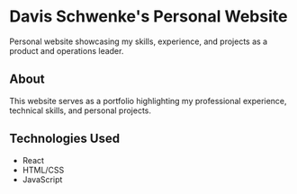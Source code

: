 # Davis Schwenke's Personal Website

Personal website showcasing my skills, experience, and projects as a product and operations leader.

## About

This website serves as a portfolio highlighting my professional experience, technical skills, and personal projects.

## Technologies Used

- React
- HTML/CSS
- JavaScript

